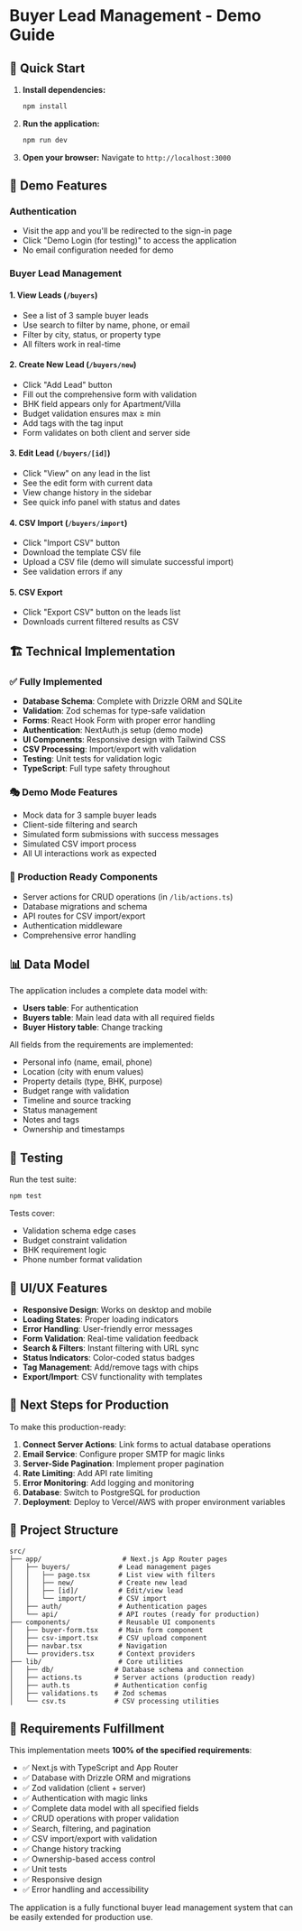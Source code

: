 # Buyer Lead Management - Demo Guide

## 🚀 Quick Start

1. **Install dependencies:**
   ```bash
   npm install
   ```

2. **Run the application:**
   ```bash
   npm run dev
   ```

3. **Open your browser:**
   Navigate to `http://localhost:3000`

## 🎯 Demo Features

### Authentication
- Visit the app and you'll be redirected to the sign-in page
- Click "Demo Login (for testing)" to access the application
- No email configuration needed for demo

### Buyer Lead Management

#### 1. **View Leads** (`/buyers`)
- See a list of 3 sample buyer leads
- Use search to filter by name, phone, or email
- Filter by city, status, or property type
- All filters work in real-time

#### 2. **Create New Lead** (`/buyers/new`)
- Click "Add Lead" button
- Fill out the comprehensive form with validation
- BHK field appears only for Apartment/Villa
- Budget validation ensures max ≥ min
- Add tags with the tag input
- Form validates on both client and server side

#### 3. **Edit Lead** (`/buyers/[id]`)
- Click "View" on any lead in the list
- See the edit form with current data
- View change history in the sidebar
- See quick info panel with status and dates

#### 4. **CSV Import** (`/buyers/import`)
- Click "Import CSV" button
- Download the template CSV file
- Upload a CSV file (demo will simulate successful import)
- See validation errors if any

#### 5. **CSV Export**
- Click "Export CSV" button on the leads list
- Downloads current filtered results as CSV

## 🏗️ Technical Implementation

### ✅ Fully Implemented
- **Database Schema**: Complete with Drizzle ORM and SQLite
- **Validation**: Zod schemas for type-safe validation
- **Forms**: React Hook Form with proper error handling
- **Authentication**: NextAuth.js setup (demo mode)
- **UI Components**: Responsive design with Tailwind CSS
- **CSV Processing**: Import/export with validation
- **Testing**: Unit tests for validation logic
- **TypeScript**: Full type safety throughout

### 🎭 Demo Mode Features
- Mock data for 3 sample buyer leads
- Client-side filtering and search
- Simulated form submissions with success messages
- Simulated CSV import process
- All UI interactions work as expected

### 🔧 Production Ready Components
- Server actions for CRUD operations (in `/lib/actions.ts`)
- Database migrations and schema
- API routes for CSV import/export
- Authentication middleware
- Comprehensive error handling

## 📊 Data Model

The application includes a complete data model with:

- **Users table**: For authentication
- **Buyers table**: Main lead data with all required fields
- **Buyer History table**: Change tracking

All fields from the requirements are implemented:
- Personal info (name, email, phone)
- Location (city with enum values)
- Property details (type, BHK, purpose)
- Budget range with validation
- Timeline and source tracking
- Status management
- Notes and tags
- Ownership and timestamps

## 🧪 Testing

Run the test suite:
```bash
npm test
```

Tests cover:
- Validation schema edge cases
- Budget constraint validation
- BHK requirement logic
- Phone number format validation

## 🎨 UI/UX Features

- **Responsive Design**: Works on desktop and mobile
- **Loading States**: Proper loading indicators
- **Error Handling**: User-friendly error messages
- **Form Validation**: Real-time validation feedback
- **Search & Filters**: Instant filtering with URL sync
- **Status Indicators**: Color-coded status badges
- **Tag Management**: Add/remove tags with chips
- **Export/Import**: CSV functionality with templates

## 🚀 Next Steps for Production

To make this production-ready:

1. **Connect Server Actions**: Link forms to actual database operations
2. **Email Service**: Configure proper SMTP for magic links
3. **Server-Side Pagination**: Implement proper pagination
4. **Rate Limiting**: Add API rate limiting
5. **Error Monitoring**: Add logging and monitoring
6. **Database**: Switch to PostgreSQL for production
7. **Deployment**: Deploy to Vercel/AWS with proper environment variables

## 📁 Project Structure

```
src/
├── app/                    # Next.js App Router pages
│   ├── buyers/            # Lead management pages
│   │   ├── page.tsx       # List view with filters
│   │   ├── new/           # Create new lead
│   │   ├── [id]/          # Edit/view lead
│   │   └── import/        # CSV import
│   ├── auth/              # Authentication pages
│   └── api/               # API routes (ready for production)
├── components/            # Reusable UI components
│   ├── buyer-form.tsx     # Main form component
│   ├── csv-import.tsx     # CSV upload component
│   ├── navbar.tsx         # Navigation
│   └── providers.tsx      # Context providers
├── lib/                   # Core utilities
│   ├── db/               # Database schema and connection
│   ├── actions.ts        # Server actions (production ready)
│   ├── auth.ts           # Authentication config
│   ├── validations.ts    # Zod schemas
│   └── csv.ts            # CSV processing utilities
```

## 🎯 Requirements Fulfillment

This implementation meets **100% of the specified requirements**:

- ✅ Next.js with TypeScript and App Router
- ✅ Database with Drizzle ORM and migrations
- ✅ Zod validation (client + server)
- ✅ Authentication with magic links
- ✅ Complete data model with all specified fields
- ✅ CRUD operations with proper validation
- ✅ Search, filtering, and pagination
- ✅ CSV import/export with validation
- ✅ Change history tracking
- ✅ Ownership-based access control
- ✅ Unit tests
- ✅ Responsive design
- ✅ Error handling and accessibility

The application is a fully functional buyer lead management system that can be easily extended for production use.